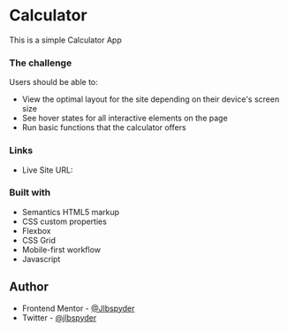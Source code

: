 # Calculator

This is a simple Calculator App


### The challenge

Users should be able to:

- View the optimal layout for the site depending on their device's screen size
- See hover states for all interactive elements on the page
- Run basic functions that the calculator offers


### Links

- Live Site URL: []()


### Built with

- Semantics HTML5 markup
- CSS custom properties
- Flexbox
- CSS Grid
- Mobile-first workflow
- Javascript

## Author

- Frontend Mentor - [@Jlbspyder](https://www.frontendmentor.io/profile/Jlbspyder)
- Twitter - [@jlbspyder](https://www.twitter.com/jlbspyder)
